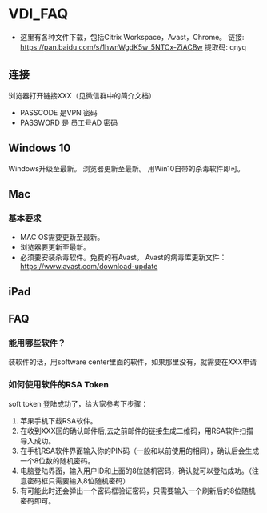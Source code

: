 # VDI_FAQ

* 这里有各种文件下载，包括Citrix Workspace，Avast，Chrome。
链接: https://pan.baidu.com/s/1hwnWgdK5w_5NTCx-ZiACBw 提取码: qnyq


## 连接

浏览器打开链接XXX（见微信群中的简介文档）

* PASSCODE 是VPN 密码
* PASSWORD 是 员工号AD 密码



## Windows 10

Windows升级至最新。
浏览器更新至最新。
用Win10自带的杀毒软件即可。

## Mac

### 基本要求
* MAC OS需要更新至最新。
* 浏览器要更新至最新。
* 必须要安装杀毒软件。免费的有Avast。
Avast的病毒库更新文件：
https://www.avast.com/download-update


## iPad


## FAQ

### 能用哪些软件？
装软件的话，用software center里面的软件，如果那里没有，就需要在XXX申请

### 如何使用软件的RSA Token

soft token 登陆成功了，给大家参考下步骤：
1. 苹果手机下载RSA软件。
2. 在收到XXX回的确认邮件后,去之前邮件的链接生成二维码，用RSA软件扫描导入成功。
3. 在手机RSA软件界面输入你的PIN码（一般和以前使用的相同），确认后会生成一个8位数的随机密码。
4. 电脑登陆界面，输入用户ID和上面的8位随机密码，确认就可以登陆成功。（注意密码框只需要输入8位随机密码）
5. 有可能此时还会弹出一个密码框验证密码，只需要输入一个刷新后的8位随机密码即可。

